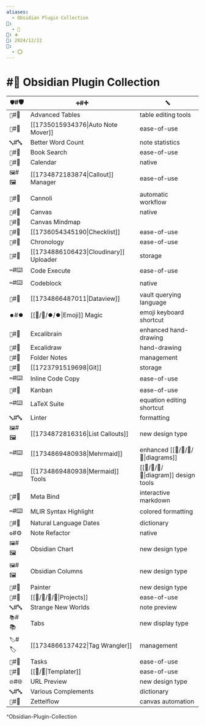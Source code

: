 ```yaml
---
aliases:
  - Obsidian Plugin Collection
📁:
  - 🔢
🔢: ➕
📅: 2024/12/22
🔀:
  - ⭕
---
```

# #🔢 Obsidian Plugin Collection

| `🛡️`#🛡️ | `➕`#➕                                  | `🔤`                                  |
| --------- | -------------------------------------- | ------------------------------------- |
| `🔢`#🔢   | Advanced Tables                        | table editing tools                   |
| `📍`#📍   | [[1735015934376\|Auto Note Mover]]     | ease-of-use                           |
| `🔤`#🔤   | Better Word Count                      | note statistics                       |
| `📖`#📖   | Book Search                            | ease-of-use                           |
| `📅`#📅   | Calendar                               | native                                |
| `🖼️`#🖼️ | [[1734872183874\|Callout]] Manager     | ease-of-use                           |
| `🔀`#🔀   | Cannoli                                | automatic workflow                    |
| `🔀`#🔀   | Canvas                                 | native                                |
| `🔀`#🔀   | Canvas Mindmap                         |                                       |
| `📝`#📝   | [[1736054345190\|Checklist]]           | ease-of-use                           |
| `📅`#📅   | Chronology                             | ease-of-use                           |
| `📁`#📁   | [[1734886106423\|Cloudinary]] Uploader | storage                               |
| `⌨️`#⌨️   | Code Execute                           | ease-of-use                           |
| `⌨️`#⌨️   | Codeblock                              | native                                |
| `🔢`#🔢   | [[1734866487011\|Dataview]]            | vault querying language               |
| `⏺️`#⏺️   | [[📁/🧠/⏺️/⏺️\|Emoji]] Magic           | emoji keyboard shortcut               |
| `🧠`#🧠   | Excalibrain                            | enhanced hand-drawing                 |
| `🎨`#🎨   | Excalidraw                             | hand-drawing                          |
| `📁`#📁   | Folder Notes                           | management                            |
| `📁`#📁   | [[1723791519698\|Git]]                 | storage                               |
| `⌨️`#⌨️   | Inline Code Copy                       | ease-of-use                           |
| `🏁`#🏁   | Kanban                                 | ease-of-use                           |
| `⌨️`#⌨️   | LaTeX Suite                            | equation editing shortcut             |
| `🔤`#🔤   | Linter                                 | formatting                            |
| `🖼️`#🖼️ | [[1734872816316\|List Callouts]]       | new design type                       |
| `⌨️`#⌨️   | [[1734869480938\|Mehrmaid]]            | enhanced [[📁/🧠/🔀/🔀\|diagrams]]    |
| `⌨️`#⌨️   | [[1734869480938\|Mermaid]] Tools       | [[📁/🧠/🔀/🔀\|diagram]] design tools |
| `💟`#💟   | Meta Bind                              | interactive markdown                  |
| `⌨️`#⌨️   | MLIR Syntax Highlight                  | colored formatting                    |
| `📅`#📅   | Natural Language Dates                 | dictionary                            |
| `⚙️`#⚙️   | Note Refactor                          | native                                |
| `🖼️`#🖼️ | Obsidian Chart                         | new design type                       |
| `🖼️`#🖼️ | Obsidian Columns                       | new design type                       |
| `🎨`#🎨   | Painter                                | new design type                       |
| `🏁`#🏁   | [[📁/🧠/🏁/🏁\|Projects]]              | ease-of-use                           |
| `🔤`#🔤   | Strange New Worlds                     | note preview                          |
| `📚`#📚   | Tabs                                   | new display type                      |
| `🏷️`#🏷️ | [[1734866137422\|Tag Wrangler]]        | management                            |
| `📝`#📝   | Tasks                                  | ease-of-use                           |
| `📄`#📄   | [[📄/📄\|Templater]]                   | ease-of-use                           |
| `🌐`#🌐   | URL Preview                            | new design type                       |
| `🔤`#🔤   | Various Complements                    | dictionary                            |
| `🔀`#🔀   | Zettelflow                             | canvas automation                     |

^Obsidian-Plugin-Collection